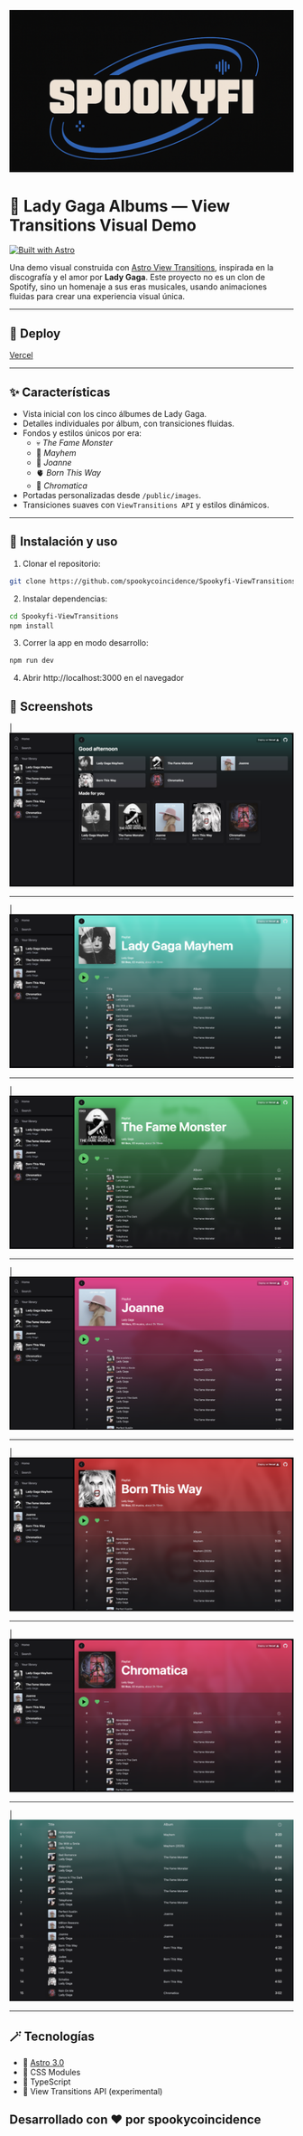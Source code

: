 
![spookyfi](spookyfi.png)

# 🎤 Lady Gaga Albums — View Transitions Visual Demo  
[![Built with Astro](https://astro.badg.es/v2/built-with-astro/tiny.svg)](https://astro.build)

Una demo visual construida con [Astro View Transitions](https://docs.astro.build/en/guides/view-transitions/), inspirada en la discografía y el amor por **Lady Gaga**. Este proyecto no es un clon de Spotify, sino un homenaje a sus eras musicales, usando animaciones fluidas para crear una experiencia visual única.

---
## 🚀 Deploy

[Vercel](https://vercel.com/)

---
## ✨ Características
* Vista inicial con los cinco álbumes de Lady Gaga.
* Detalles individuales por álbum, con transiciones fluidas.
* Fondos y estilos únicos por era:
    - 💀 *The Fame Monster* 
    - 🖤 *Mayhem* 
    - 🌙 *Joanne* 
    - 🫀 *Born This Way* 
    - 🪩 *Chromatica* 
* Portadas personalizadas desde `/public/images`.
* Transiciones suaves con `ViewTransitions API` y estilos dinámicos.

---

## 🚀 Instalación y uso
1. Clonar el repositorio:
```bash
git clone https://github.com/spookycoincidence/Spookyfi-ViewTransitions
```
2. Instalar dependencias:
```bash
cd Spookyfi-ViewTransitions
npm install
```
3. Correr la app en modo desarrollo:
```bash
npm run dev
```
4. Abrir http://localhost:3000 en el navegador

## 📸 Screenshots

| ![](SpotifyInicio.png) 

---

| ![](MayhemCap.png) 

---

| ![](TheFameMonsterCap.png) 

---

| ![](JoanneCap.png) 

---

| ![](BornThisWayCap.png) 

---

| ![](ChromaticaCap.png) 

---

| ![](SongListCap.png) 

---

## 🪄 Tecnologías
* 💜 [Astro 3.0](https://astro.build)
* 💜 CSS Modules
* 💜 TypeScript
* 💜 View Transitions API (experimental)

## Desarrollado con ❤️ por spookycoincidence